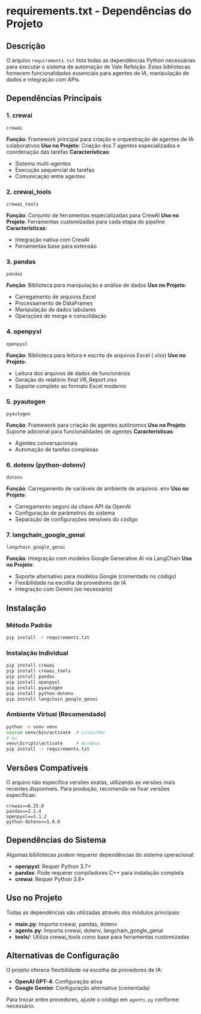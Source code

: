 # requirements.txt - Dependências do Projeto

## Descrição
O arquivo `requirements.txt` lista todas as dependências Python necessárias para executar o sistema de automação de Vale Refeição. Estas bibliotecas fornecem funcionalidades essenciais para agentes de IA, manipulação de dados e integração com APIs.

## Dependências Principais

### 1. crewai
```
crewai
```
**Função**: Framework principal para criação e orquestração de agentes de IA colaborativos
**Uso no Projeto**: Criação dos 7 agentes especializados e coordenação das tarefas
**Características**: 
- Sistema multi-agentes
- Execução sequencial de tarefas
- Comunicação entre agentes

### 2. crewai_tools
```
crewai_tools
```
**Função**: Conjunto de ferramentas especializadas para CrewAI
**Uso no Projeto**: Ferramentas customizadas para cada etapa do pipeline
**Características**:
- Integração nativa com CrewAI
- Ferramentas base para extensão

### 3. pandas
```
pandas
```
**Função**: Biblioteca para manipulação e análise de dados
**Uso no Projeto**: 
- Carregamento de arquivos Excel
- Processamento de DataFrames
- Manipulação de dados tabulares
- Operações de merge e consolidação

### 4. openpyxl
```
openpyxl
```
**Função**: Biblioteca para leitura e escrita de arquivos Excel (.xlsx)
**Uso no Projeto**:
- Leitura dos arquivos de dados de funcionários
- Geração do relatório final VR_Report.xlsx
- Suporte completo ao formato Excel moderno

### 5. pyautogen
```
pyautogen
```
**Função**: Framework para criação de agentes autônomos
**Uso no Projeto**: Suporte adicional para funcionalidades de agentes
**Características**:
- Agentes conversacionais
- Automação de tarefas complexas

### 6. dotenv (python-dotenv)
```
dotenv
```
**Função**: Carregamento de variáveis de ambiente de arquivos .env
**Uso no Projeto**: 
- Carregamento seguro da chave API da OpenAI
- Configuração de parâmetros do sistema
- Separação de configurações sensíveis do código

### 7. langchain_google_genai
```
langchain_google_genai
```
**Função**: Integração com modelos Google Generative AI via LangChain
**Uso no Projeto**: 
- Suporte alternativo para modelos Google (comentado no código)
- Flexibilidade na escolha de provedores de IA
- Integração com Gemini (se necessário)

## Instalação

### Método Padrão
```bash
pip install -r requirements.txt
```

### Instalação Individual
```bash
pip install crewai
pip install crewai_tools
pip install pandas
pip install openpyxl
pip install pyautogen
pip install python-dotenv
pip install langchain_google_genai
```

### Ambiente Virtual (Recomendado)
```bash
python -m venv venv
source venv/bin/activate  # Linux/Mac
# ou
venv\Scripts\activate     # Windows
pip install -r requirements.txt
```

## Versões Compatíveis
O arquivo não especifica versões exatas, utilizando as versões mais recentes disponíveis. Para produção, recomenda-se fixar versões específicas:

```
crewai==0.25.0
pandas==2.1.4
openpyxl==3.1.2
python-dotenv==1.0.0
```

## Dependências do Sistema
Algumas bibliotecas podem requerer dependências do sistema operacional:
- **openpyxl**: Requer Python 3.7+
- **pandas**: Pode requerer compiladores C++ para instalação completa
- **crewai**: Requer Python 3.8+

## Uso no Projeto
Todas as dependências são utilizadas através dos módulos principais:
- **main.py**: Importa crewai, pandas, dotenv
- **agents.py**: Importa crewai, dotenv, langchain_google_genai  
- **tools/**: Utiliza crewai_tools como base para ferramentas customizadas

## Alternativas de Configuração
O projeto oferece flexibilidade na escolha de provedores de IA:
- **OpenAI GPT-4**: Configuração ativa
- **Google Gemini**: Configuração alternativa (comentada)

Para trocar entre provedores, ajuste o código em `agents.py` conforme necessário.